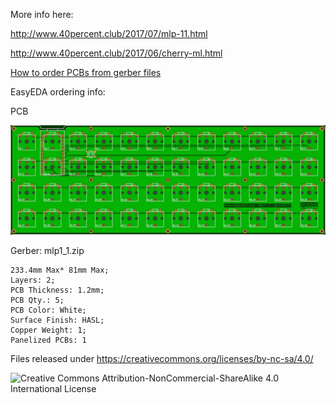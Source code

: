 More info here:

http://www.40percent.club/2017/07/mlp-11.html

http://www.40percent.club/2017/06/cherry-ml.html

[How to order PCBs from gerber files](http://www.40percent.club/2017/03/ordering-pcb.html)

EasyEDA ordering info:

PCB

![mlp](mlp.png)

Gerber: mlp1_1.zip


    233.4mm Max* 81mm Max;
    Layers: 2;
    PCB Thickness: 1.2mm;
    PCB Qty.: 5;
    PCB Color: White;
    Surface Finish: HASL;
    Copper Weight: 1;
    Panelized PCBs: 1


Files released under https://creativecommons.org/licenses/by-nc-sa/4.0/

![Creative Commons Attribution-NonCommercial-ShareAlike 4.0 International License](https://i.creativecommons.org/l/by-nc-sa/4.0/88x31.png)
